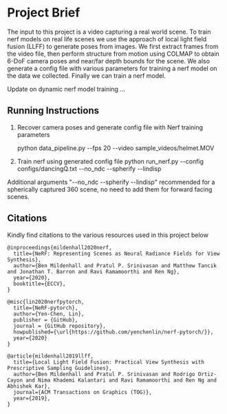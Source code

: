 # Project Brief 

The input to this project is a video capturing a real world scene. To train nerf models on real life scenes we use the approach of local light field fusion (LLFF) to generate poses from images. We first extract frames from the video file, then perform structure from motion using COLMAP to obtain 6-DoF camera poses and near/far depth bounds for the scene. We also generate a config file with various parameters for training a nerf model on the data we collected. Finally we can train a nerf model.

Update on dynamic nerf model training  ...


## Running Instructions
1. Recover camera poses and generate config file with Nerf training parameters

    python data_pipeline.py --fps 20 --video sample_videos/helmet.MOV 


2. Train nerf using generated config file
    python run_nerf.py --config configs/dancingQ.txt --no_ndc --spherify --lindisp

Additional arguments "--no_ndc --spherify --lindisp" recommended for a spherically captured 360 scene, no need to add them for forward facing scenes.


## Citations
Kindly find citations to the various resources used in this project below

```
@inproceedings{mildenhall2020nerf,
  title={NeRF: Representing Scenes as Neural Radiance Fields for View Synthesis},
  author={Ben Mildenhall and Pratul P. Srinivasan and Matthew Tancik and Jonathan T. Barron and Ravi Ramamoorthi and Ren Ng},
  year={2020},
  booktitle={ECCV},
}
```
```
@misc{lin2020nerfpytorch,
  title={NeRF-pytorch},
  author={Yen-Chen, Lin},
  publisher = {GitHub},
  journal = {GitHub repository},
  howpublished={\url{https://github.com/yenchenlin/nerf-pytorch/}},
  year={2020}
}
```
```
@article{mildenhall2019llff,
  title={Local Light Field Fusion: Practical View Synthesis with Prescriptive Sampling Guidelines},
  author={Ben Mildenhall and Pratul P. Srinivasan and Rodrigo Ortiz-Cayon and Nima Khademi Kalantari and Ravi Ramamoorthi and Ren Ng and Abhishek Kar},
  journal={ACM Transactions on Graphics (TOG)},
  year={2019},
}
```